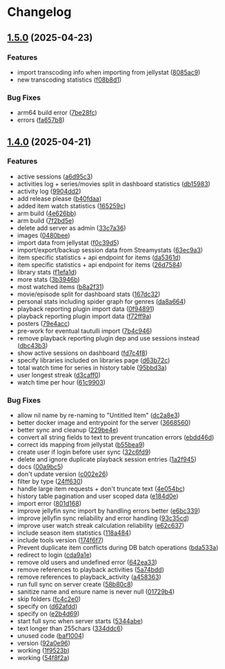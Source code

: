 # Changelog

## [1.5.0](https://github.com/fredrikburmester/streamystats/compare/v1.4.0...v1.5.0) (2025-04-23)


### Features

* import transcoding info when importing from jellystat ([8085ac9](https://github.com/fredrikburmester/streamystats/commit/8085ac913aee9a3a84fd98b7623e67530b46e8b6))
* new transcoding statistics ([f08b8d1](https://github.com/fredrikburmester/streamystats/commit/f08b8d1e9431a68a645f31013c49c0cfdb75fab2))


### Bug Fixes

* arm64 build error ([7be28fc](https://github.com/fredrikburmester/streamystats/commit/7be28fc542c7971a445d7caf1e154e6a5c54c437))
* errors ([fa657b8](https://github.com/fredrikburmester/streamystats/commit/fa657b85baccc266166d845e6a36f37c05ae8e4e))

## [1.4.0](https://github.com/fredrikburmester/streamystats/compare/v1.3.0...v1.4.0) (2025-04-21)


### Features

* active sessions ([a6d95c3](https://github.com/fredrikburmester/streamystats/commit/a6d95c3c328eea12b1ed33fdc9118cc843b449b0))
* activities log + series/movies split in dashboard statistics ([db15983](https://github.com/fredrikburmester/streamystats/commit/db15983476a14dfdfa51a74cdc83abdc55052cf8))
* activity log ([9904dd2](https://github.com/fredrikburmester/streamystats/commit/9904dd2f5dc303612cd3669b6e7a205f042f1a29))
* add release please ([b40fdaa](https://github.com/fredrikburmester/streamystats/commit/b40fdaad038c4cf296c15cd2f9815b5f87b01362))
* added item watch statistics ([165259c](https://github.com/fredrikburmester/streamystats/commit/165259c492e54984bf2fba566a01d636a4f4fbc5))
* arm build ([4e626bb](https://github.com/fredrikburmester/streamystats/commit/4e626bb1bb88d2d20f808dc9c70181e081a8ba5a))
* arm build ([7f2bd5e](https://github.com/fredrikburmester/streamystats/commit/7f2bd5ec8941078266acce564d6db9092d70ca44))
* delete add server as admin ([33c7a36](https://github.com/fredrikburmester/streamystats/commit/33c7a363991e788bdb49149723490b8300e5e9be))
* images ([0480bee](https://github.com/fredrikburmester/streamystats/commit/0480bee9dbf5a616c1ae4b7af33b337d046d35fb))
* import data from jellystat ([f0c39d5](https://github.com/fredrikburmester/streamystats/commit/f0c39d50707310216e11a293a5a1879ab9747a6e))
* import/export/backup session data from Streamystats ([63ec9a3](https://github.com/fredrikburmester/streamystats/commit/63ec9a37cb3d0e191da636f07e059b3be7847286))
* item specific statistics + api endpoint for items ([da5361d](https://github.com/fredrikburmester/streamystats/commit/da5361d8271f3fc708d6eb2d17f6ad82bfa7ec4a))
* item specific statistics + api endpoint for items ([26d7584](https://github.com/fredrikburmester/streamystats/commit/26d75842821f39c7f3019ff8a82840a12640769e))
* library stats ([f1efa1d](https://github.com/fredrikburmester/streamystats/commit/f1efa1da23e6296672d574228cb1339cb0424f26))
* more stats ([3b3946b](https://github.com/fredrikburmester/streamystats/commit/3b3946b2f8ab64d33cfef854c400cc06ad3fdd83))
* most watched items ([b8a2f31](https://github.com/fredrikburmester/streamystats/commit/b8a2f31a6f726dbf36ef03d508bd95f6d68ee7b6))
* movie/episode split for dashboard stats ([167dc32](https://github.com/fredrikburmester/streamystats/commit/167dc327c7773c59fe0d0cb91bc1186d37bbbae2))
* personal stats including spider graph for genres ([da8a664](https://github.com/fredrikburmester/streamystats/commit/da8a66411814d0e698f20ddf1db590d8a3d1b45c))
* playback reporting plugin import data ([0f94891](https://github.com/fredrikburmester/streamystats/commit/0f9489199ff2890e4296f522b289d82fef2d52ca))
* playback reporting plugin import data ([f72ff9a](https://github.com/fredrikburmester/streamystats/commit/f72ff9a201fc708af30dcbf71714df3f1303dd4a))
* posters ([79e4acc](https://github.com/fredrikburmester/streamystats/commit/79e4acc2ea19724403fa1ebbf698a79471f2e66a))
* pre-work for eventual tautulli import ([7b4c946](https://github.com/fredrikburmester/streamystats/commit/7b4c946f240d25c31714a4e36e44c5276960e0ea))
* remove playback reporting plugin dep and use sessions instead ([dbc43b3](https://github.com/fredrikburmester/streamystats/commit/dbc43b37dba680481eca578c703cb0470606b8f6))
* show active sessions on dashboard ([fd7c4f8](https://github.com/fredrikburmester/streamystats/commit/fd7c4f8ea5bbedc81d8654154c823173a198fddb))
* specify libraries included on libraries page ([d63b72c](https://github.com/fredrikburmester/streamystats/commit/d63b72cf9255b90e4f78098e1c46383441090019))
* total watch time for series in history table ([95bbd3a](https://github.com/fredrikburmester/streamystats/commit/95bbd3a1ca68f1e3f0a0c25692d40715b356eec3))
* user longest streak ([d3caff0](https://github.com/fredrikburmester/streamystats/commit/d3caff0de2ea1676eaa67e8be82c623097bb7f6d))
* watch time per hour ([61c9903](https://github.com/fredrikburmester/streamystats/commit/61c9903c2471ae2a7c6963090d8ec0ac051d7d96))


### Bug Fixes

* allow nil name by re-naming to "Untitled Item" ([dc2a8e3](https://github.com/fredrikburmester/streamystats/commit/dc2a8e3c0fa544acf10a227dc2e88cbc4f318c2f))
* better docker image and entrypoint for the server ([3668560](https://github.com/fredrikburmester/streamystats/commit/3668560cf83d8a97d6365f7ab701c152e07bf19b))
* better sync and cleanup ([229be4e](https://github.com/fredrikburmester/streamystats/commit/229be4e607975483baca238db197af0a25503306))
* convert all string fields to text to prevent truncation errors ([ebdd46d](https://github.com/fredrikburmester/streamystats/commit/ebdd46d0d675c86a3cbcf383599fd620eafcca9e))
* correct ids mapping from jellystat ([b55bea9](https://github.com/fredrikburmester/streamystats/commit/b55bea911dfe41cde40551d100804332bc3591b7))
* create user if login before user sync ([32c6fd9](https://github.com/fredrikburmester/streamystats/commit/32c6fd996dc839842dd571adc2d3a2d522c61994))
* delete and ignore duplicate playback session entries ([1a2f945](https://github.com/fredrikburmester/streamystats/commit/1a2f9451626e9f21175fa9804b54e17d2c6e86c1))
* docs ([00a9bc5](https://github.com/fredrikburmester/streamystats/commit/00a9bc5ec781dcf1ded779b5b32333430f541191))
* don't update version ([c002e26](https://github.com/fredrikburmester/streamystats/commit/c002e264d8fdc0a2faf743b1305f1704319d0125))
* filter by type ([24ff630](https://github.com/fredrikburmester/streamystats/commit/24ff6308a8ef04b36540fdd4890c79071dfe2f3f))
* handle large item requests + don't truncate text ([4e054bc](https://github.com/fredrikburmester/streamystats/commit/4e054bc1a1986905ec6c81635422fb77f4742793))
* history table pagination and user scoped data ([e184d0e](https://github.com/fredrikburmester/streamystats/commit/e184d0ed924c626fb36b0cd8e7f310fc9ba4ba30))
* import error ([801d168](https://github.com/fredrikburmester/streamystats/commit/801d168bd5829a4c0d778dfd3a36c32ad00d6fbb))
* improve jellyfin sync import by handling errors better ([e6bc339](https://github.com/fredrikburmester/streamystats/commit/e6bc3390762b600a96881f213d6b11cc0b836f85))
* improve jellyfin sync reliability and error handling ([93c35cd](https://github.com/fredrikburmester/streamystats/commit/93c35cd0e3e4cbf1eef9ffc3185c77f4eb6917ce))
* improve user watch streak calculation reliability ([e62c637](https://github.com/fredrikburmester/streamystats/commit/e62c6371e06f7e95126e25b0c4e1b0b23157fe32))
* include season item statistics ([118a484](https://github.com/fredrikburmester/streamystats/commit/118a48443084c0a8e903a97c5f30cac308256774))
* include tools version ([174f6f7](https://github.com/fredrikburmester/streamystats/commit/174f6f72d4090744b1f297aadf425fc4235e6308))
* Prevent duplicate item conflicts during DB batch operations ([bda533a](https://github.com/fredrikburmester/streamystats/commit/bda533a78d3129271153623dc63d5f836b3c64df))
* redirect to login ([cda9a1e](https://github.com/fredrikburmester/streamystats/commit/cda9a1e581744c9af691cdecbc66d9e762a2568c))
* remove old users and undefined error ([642ea33](https://github.com/fredrikburmester/streamystats/commit/642ea33877948b11815cf452fb7d5097230bc4ca))
* remove references to playback activities ([5a74bdd](https://github.com/fredrikburmester/streamystats/commit/5a74bdd9c1cc5245afac881e116ac2ff658635fc))
* remove references to playback_activity ([a458363](https://github.com/fredrikburmester/streamystats/commit/a4583633ab5d42167590bf6b31154f2794e17de2))
* run full sync on server create ([58b80c8](https://github.com/fredrikburmester/streamystats/commit/58b80c85753c53ad0a6636c13b3896cb3de0afc5))
* sanitize name and ensure name is never null ([01729b4](https://github.com/fredrikburmester/streamystats/commit/01729b44f1fe953aaa0ac37160dc2dd0c4d0047b))
* skip folders ([fc4c2e0](https://github.com/fredrikburmester/streamystats/commit/fc4c2e0e62d0095a889cddb8a331c8220ac0e15b))
* specify on ([d62afdd](https://github.com/fredrikburmester/streamystats/commit/d62afdd038bebb85ceb5fe41f0db458bf809840b))
* specify on ([e2b4d69](https://github.com/fredrikburmester/streamystats/commit/e2b4d696ffef47589c0a0f329a0409851da56e38))
* start full sync when server starts ([5344abe](https://github.com/fredrikburmester/streamystats/commit/5344abe8c2b993bd2dc9fe61c2ff307f5e335dd5))
* text longer than 255chars ([334ddc6](https://github.com/fredrikburmester/streamystats/commit/334ddc6db68e60ae3013af9a85466f3312ae4d95))
* unused code ([baf1004](https://github.com/fredrikburmester/streamystats/commit/baf100445e362ebc2b989941261617bdbda408f9))
* version ([92a0e96](https://github.com/fredrikburmester/streamystats/commit/92a0e9648368e3450203e9d0f5f873a4b9b6f1fe))
* working ([1f9523b](https://github.com/fredrikburmester/streamystats/commit/1f9523bf1048481c77cfef2e3ba95a0f8550b9a2))
* working ([54f8f2a](https://github.com/fredrikburmester/streamystats/commit/54f8f2a278bf8618604b3cd325883cfb46b37fd5))
